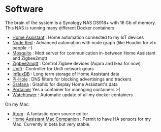 # Software

The brain of the system is a Synology NAS DS918+ with 16 Gb of memory. This NAS is running many different Docker containers:

- [Home Assistant](https://registry.hub.docker.com/r/homeassistant/home-assistant) : Home automation connected to my IoT devices
- [Node Red](https://registry.hub.docker.com/r/nodered/node-red/) : Advanced automation with node graph (like Houdini for vfx people :-)
- [Mosquito](https://registry.hub.docker.com/_/eclipse-mosquitto/) : Mqtt server for communication in-between Home Assistant and Zigbee2mqtt
- [Zigbee2mqtt](https://registry.hub.docker.com/r/koenkk/zigbee2mqtt) : Control Zigbee devices (Aqara and Ikea for now)
- [Unifi](https://registry.hub.docker.com/r/jacobalberty/unifi) : Controller for Unifi network gears
- [InfluxDB](https://registry.hub.docker.com/_/influxdb) : Long term storage of Home Assistant data
- [Pi-Hole](https://registry.hub.docker.com/r/pihole/pihole) : DNS filters for blocking advertisings and trackers
- [Grafana](https://registry.hub.docker.com/r/grafana/grafana) : Graphic for display Home Assistant's data
- [Portainer](https://registry.hub.docker.com/r/portainer/portainer) Yes a container for managing containers :-)
- [Watchtower](https://registry.hub.docker.com/r/containrrr/watchtower) : Automatic update of all my docker containers

On my Mac:

- [Atom](https://atom.io) : A fantastic open source editor
- [Home Assistant Mac Companion](https://www.home-assistant.io/blog/2020/09/18/mac-companion/) : Permit to have HA sensors for my Mac. Currently in beta but very stable.
